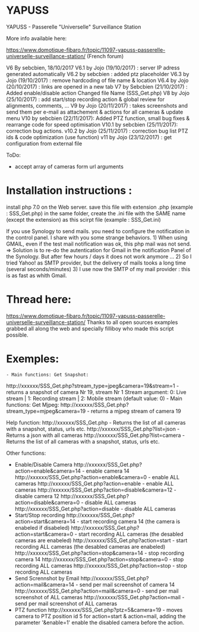 # YAPUSS
YAPUSS - Passerelle "Universelle" Surveillance Station

More info available here:

https://www.domotique-fibaro.fr/topic/11097-yapuss-passerelle-universelle-surveillance-station/ (French forum)

V6 By sebcbien, 18/10/2017
V6.1 by Jojo (19/10/2017)		: server IP adress generated automatically
V6.2 by sebcbien				: added ptz placeholder
V6.3 by Jojo (19/10/2017)		: remove hardcoding of file name & location
V6.4 by Jojo (20/10/2017)		: links are opened in a new tab
V7 by Sebcbien (21/10/2017)		: Added enable/disable action
                              Changed file Name (SSS_Get.php)
V8 by Jojo (25/10/2017) 		: add start/stop recording action
								& global review for alignments, comments, ...
V9 by Jojo (20/11/2017) 		: takes screenshots and send them per e-mail as attachement
								& actions for all cameras
								& update menu
V10 by sebcbien (22/11/2017):	Added PTZ function, small bug fixes
								& rearrange code for speed optimisation
V10.1 by sebcbien (25/11/2017):	correction bug actions.
v10.2 by Jojo (25/11/2017) :    correction bug list PTZ ids & code optimization (use function)
v11 by Jojo (23/12/2017) :		get configuration from external file

ToDo:
 - accept array of cameras form url arguments

Installation instructions :
==========================
install php 7.0 on the Web server.
save this file with extension .php (example : SSS_Get.php)
in the same folder, create the .ini file with the SAME name (except the extension) as this scirpt file (example : SSS_Get.ini)

If you use Synology to send mails. you need to configure the notification in the control panel.
I share with you some strange behaviors.
	1) When using GMAIL, even if the test mail notification was ok, this php mail was not send. => Solution is to re-do the autentication for Gmail in the notification Panel of the Synology. But after few hours / days it does not work anymore ...
	2) So I tried Yahoo! as SMTP provider, but the delivery of mails tooks a long time (several seconds/minutes)
	3) I use now the SMTP of my mail provider : this is as fast as whith Gmail.

Thread here:
============
https://www.domotique-fibaro.fr/topic/11097-yapuss-passerelle-universelle-surveillance-station/
Thanks to all open sources examples grabbed all along the web and specially filliboy who made this script possible.

Exemples:
==========
	- Main functions: Get Snapshot:
http://xxxxxx/SSS_Get.php?stream_type=jpeg&camera=19&stream=1  - returns a snapshot of camera Nr 19, stream Nr 1
   	Stream argument: 0: Live stream | 1: Recording stream | 2: Mobile stream   (default value: 0)
   		- Main functions: Get Mjpeg:
http://xxxxxx/SSS_Get.php?stream_type=mjpeg&camera=19          - returns a mjpeg stream of camera 19

Help function:
http://xxxxxx/SSS_Get.php                                      - Returns the list of all cameras with a snapshot, status, urls etc.
http://xxxxxx/SSS_Get.php?list=json                            - Returns a json with all cameras
http://xxxxxx/SSS_Get.php?list=camera                          - Returns the list of all cameras with a snapshot, status, urls etc.

Other functions:
- Enable/Disable Camera
http://xxxxxx/SSS_Get.php?action=enable&camera=14              - enable camera 14
http://xxxxxx/SSS_Get.php?action=enable&camera=0               - enable ALL cameras
http://xxxxxx/SSS_Get.php?action=enable                        - enable ALL cameras
http://xxxxxx/SSS_Get.php?action=disable&camera=12             - disable camera 12
http://xxxxxx/SSS_Get.php?action=disable&camera=0              - disable ALL cameras
http://xxxxxx/SSS_Get.php?action=disable                       - disable ALL cameras
- Start/Stop recording
http://xxxxxx/SSS_Get.php?action=start&camera=14               - start recording camera 14 (the camera is enabeled if disabeled)
http://xxxxxx/SSS_Get.php?action=start&camera=0                - start recording ALL cameras (the desabled cameras are enabeled)
http://xxxxxx/SSS_Get.php?action=start                         - start recording ALL cameras (the desabled cameras are enabeled)
http://xxxxxx/SSS_Get.php?action=stop&camera=14                - stop recording camera 14
http://xxxxxx/SSS_Get.php?action=stop&camera=0                 - stop recording ALL cameras
http://xxxxxx/SSS_Get.php?action=stop                          - stop recording ALL cameras
- Send Scrennshot by Email
http://xxxxxx/SSS_Get.php?action=mail&camera=14                - send per mail screenshot of camera 14
http://xxxxxx/SSS_Get.php?action=mail&camera=0                 - send per mail screenshot of ALL cameras
http://xxxxxx/SSS_Get.php?action=mail                          - send per mail screenshot of ALL cameras
- PTZ function
http://xxxxxx/SSS_Get.php?ptz=5&camera=19                      - moves camera to PTZ position id 5
for action=start & action=mail, adding the parameter '&enable=1' enable the disabled camera before the action.
